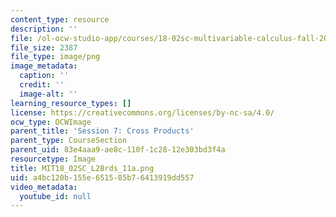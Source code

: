 ```yaml
---
content_type: resource
description: ''
file: /ol-ocw-studio-app/courses/18-02sc-multivariable-calculus-fall-2010/a4bc120b155e651585b76413919dd557_MIT18_02SC_L2Brds_11a.png
file_size: 2387
file_type: image/png
image_metadata:
  caption: ''
  credit: ''
  image-alt: ''
learning_resource_types: []
license: https://creativecommons.org/licenses/by-nc-sa/4.0/
ocw_type: OCWImage
parent_title: 'Session 7: Cross Products'
parent_type: CourseSection
parent_uid: 83e4aaa9-ae8c-110f-1c28-12e303bd3f4a
resourcetype: Image
title: MIT18_02SC_L2Brds_11a.png
uid: a4bc120b-155e-6515-85b7-6413919dd557
video_metadata:
  youtube_id: null
---
```

